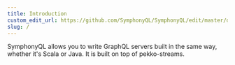 ```yaml
---
title: Introduction
custom_edit_url: https://github.com/SymphonyQL/SymphonyQL/edit/master/docs/intro.md
slug: /
---
```


SymphonyQL allows you to write GraphQL servers built in the same way, whether it's Scala or Java. It is built on top of pekko-streams.